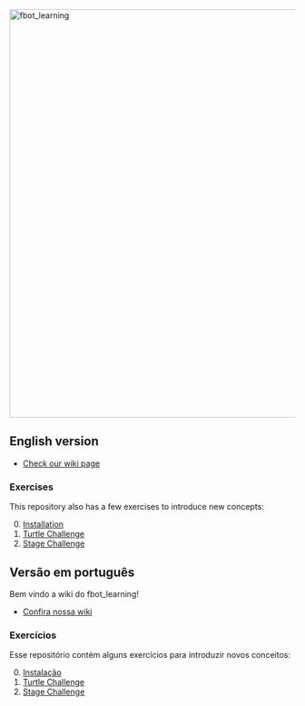 <img width="4619" height="719" alt="fbot_learning" src="https://github.com/user-attachments/assets/1ca85db0-4bef-4838-af63-9d501add4e05" />


## English version

- [Check our wiki page](https://github.com/butia-bots/butia_learning/wiki)

### Exercises

This repository also has a few exercises to introduce new concepts:

0. [Installation](https://github.com/butia-bots/butia_learning/blob/main/0-installation/README.md)
1. [Turtle Challenge](https://github.com/butia-bots/butia_learning/blob/main/1-turtle_challenge/README.md)
2. [Stage Challenge](https://github.com/butia-bots/butia_learning/blob/main/2-stage_challenge/README.md)


## Versão em português

Bem vindo a wiki do fbot_learning!

- [Confira nossa wiki](https://github.com/butia-bots/butia_learning/wiki)

### Exercícios

Esse repositório contém alguns exercícios para introduzir novos conceitos:


0. [Instalação](https://github.com/butia-bots/butia_learning/blob/main/0-installation/README.md)
1. [Turtle Challenge](https://github.com/butia-bots/butia_learning/blob/main/1-turtle_challenge/README.md)
2. [Stage Challenge](https://github.com/butia-bots/butia_learning/blob/main/2-stage_challenge/README.md)
